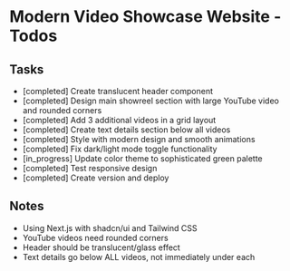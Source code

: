 # Modern Video Showcase Website - Todos

## Tasks
- [completed] Create translucent header component
- [completed] Design main showreel section with large YouTube video and rounded corners
- [completed] Add 3 additional videos in a grid layout
- [completed] Create text details section below all videos
- [completed] Style with modern design and smooth animations
- [completed] Fix dark/light mode toggle functionality
- [in_progress] Update color theme to sophisticated green palette
- [completed] Test responsive design
- [completed] Create version and deploy

## Notes
- Using Next.js with shadcn/ui and Tailwind CSS
- YouTube videos need rounded corners
- Header should be translucent/glass effect
- Text details go below ALL videos, not immediately under each
